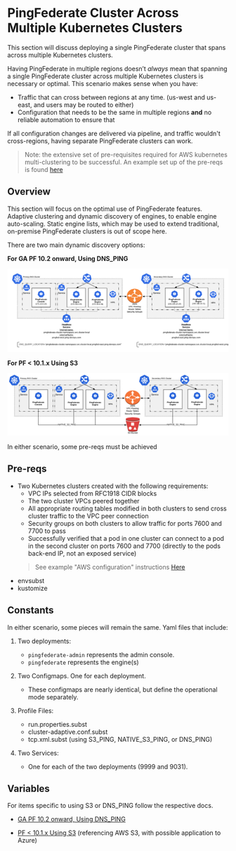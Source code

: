 # PingFederate Cluster Across Multiple Kubernetes Clusters

This section will discuss deploying a single PingFederate cluster that spans across multiple Kubernetes clusters. 

Having PingFederate in multiple regions doesn’t _always_ mean that spanning a single PingFederate cluster across multiple Kubernetes clusters is necessary or optimal. 
This scenario makes sense when you have:
- Traffic that can cross between regions at any time. (us-west and us-east, and users may be routed to either)
- Configuration that needs to be the same in multiple regions **and** no reliable automation to ensure that

If all configuration changes are delivered via pipeline, and traffic wouldn't cross-regions, having separate PingFederate clusters can work. 

> Note: the extensive set of pre-requisites required for AWS kubernetes multi-clustering to be successful. An example set up of the pre-reqs is found [here](deployK8s-AWS.md)

## Overview

This section will focus on the optimal use of PingFederate features. Adaptive clustering and dynamic discovery of engines, to enable engine auto-scaling. Static engine lists, which may be used to extend traditional, on-premise PingFederate clusters is out of scope here.

There are two main dynamic discovery options: 

**For GA PF 10.2 onward, Using DNS_PING**
  
  ![PingFederate DNS PING MultiRegion Diagram](images/pf_dns_ping_overview_diagram.png)

**For PF < 10.1.x Using S3**

  ![PingFederate AWS MultiRegion Deployment Diagram](images/pf_aws_overview_diagram.png)

In either scenario, some pre-reqs must be achieved

## Pre-reqs
- Two Kubernetes clusters created with the following requirements:
  - VPC IPs selected from RFC1918 CIDR blocks
  - The two cluster VPCs peered together
  - All appropriate routing tables modified in both clusters to send cross cluster traffic to the VPC peer connection
  - Security groups on both clusters to allow traffic for ports 7600 and 7700 to pass
  - Successfully verified that a pod in one cluster can connect to a pod in the second cluster on ports 7600 and 7700 (directly to the pods back-end IP, not an exposed service)
  > See example "AWS configuration" instructions [Here](deployK8s-AWS.md)
- envsubst
- kustomize

## Constants

In either scenario, some pieces will remain the same. 
Yaml files that include:

1. Two deployments:
    - `pingfederate-admin` represents the admin console.
    - `pingfederate` represents the engine(s)

1. Two Configmaps. One for each deployment.
    - These configmaps are nearly identical, but define the operational mode separately.

1. Profile Files: 
    - run.properties.subst
    - cluster-adaptive.conf.subst
    - tcp.xml.subst (using S3_PING, NATIVE_S3_PING, or DNS_PING)

1. Two Services:
    - One for each of the two deployments (9999 and 9031).

## Variables

For items specific to using S3 or DNS_PING follow the respective docs. 

- [GA PF 10.2 onward, Using DNS_PING](deployPFMultiRegionDNS.md)

- [PF < 10.1.x Using S3](deployPFMultiRegionAWS.md) (referencing AWS S3, with possible application to Azure)